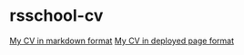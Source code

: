 # rsschool-cv



[My CV in markdown format](Askirka.github.io/rsschool-cv/cv)
[My CV in deployed page format](https://Askirka.github.io/rsschool-cv/)
